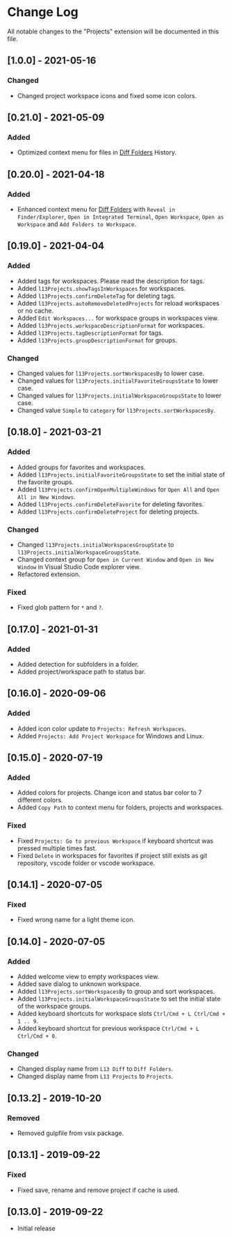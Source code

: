 # Change Log
All notable changes to the "Projects" extension will be documented in this file.

## [1.0.0] - 2021-05-16

### Changed

- Changed project workspace icons and fixed some icon colors.

## [0.21.0] - 2021-05-09

### Added

- Optimized context menu for files in [Diff Folders](https://marketplace.visualstudio.com/items?itemName=L13RARY.l13-diff) History.

## [0.20.0] - 2021-04-18

### Added

- Enhanced context menu for [Diff Folders](https://marketplace.visualstudio.com/items?itemName=L13RARY.l13-diff) with `Reveal in Finder/Explorer`, `Open in Integrated Terminal`, `Open Workspace`, `Open as Workspace` and `Add Folders to Workspace`.

## [0.19.0] - 2021-04-04

### Added

- Added tags for workspaces. Please read the description for tags.
- Added `l13Projects.showTagsInWorkspaces` for workspaces.
- Added `l13Projects.confirmDeleteTag` for deleting tags.
- Added `l13Projects.autoRemoveDeletedProjects` for reload workspaces or no cache.
- Added `Edit Workspaces...` for workspace groups in workspaces view.
- Added `l13Projects.workspaceDescriptionFormat` for workspaces.
- Added `l13Projects.tagDescriptionFormat` for tags.
- Added `l13Projects.groupDescriptionFormat` for groups.

### Changed

- Changed values for `l13Projects.sortWorkspacesBy` to lower case.
- Changed values for `l13Projects.initialFavoriteGroupsState` to lower case.
- Changed values for `l13Projects.initialWorkspaceGroupsState` to lower case.
- Changed value `Simple` to `category` for `l13Projects.sortWorkspacesBy`.

## [0.18.0] - 2021-03-21

### Added
- Added groups for favorites and workspaces.
- Added `l13Projects.initialFavoriteGroupsState` to set the initial state of the favorite groups.
- Added `l13Projects.confirmOpenMultipleWindows` for `Open All` and `Open All in New Windows`.
- Added `l13Projects.confirmDeleteFavorite` for deleting favorites.
- Added `l13Projects.confirmDeleteProject` for deleting projects.

### Changed
- Changed `l13Projects.initialWorkspacesGroupState` to `l13Projects.initialWorkspaceGroupsState`.
- Changed context group for `Open in Current Window` and `Open in New Window` in Visual Studio Code explorer view.
- Refactored extension.

### Fixed
- Fixed glob pattern for `*` and `?`.

## [0.17.0] - 2021-01-31

### Added
- Added detection for subfolders in a folder.
- Added project/workspace path to status bar.

## [0.16.0] - 2020-09-06

### Added
- Added icon color update to `Projects: Refresh Workspaces`.
- Added `Projects: Add Project Workspace` for Windows and Linux.

## [0.15.0] - 2020-07-19

### Added
- Added colors for projects. Change icon and status bar color to 7 different colors.
- Added `Copy Path` to context menu for folders, projects and workspaces.

### Fixed
- Fixed `Projects: Go to previous Workspace` if keyboard shortcut was pressed multiple times fast.
- Fixed `Delete` in workspaces for favorites if project still exists as git repository, vscode folder or vscode workspace.

## [0.14.1] - 2020-07-05

### Fixed
- Fixed wrong name for a light theme icon.

## [0.14.0] - 2020-07-05

### Added
- Added welcome view to empty workspaces view.
- Added save dialog to unknown workspace.
- Added `l13Projects.sortWorkspacesBy` to group and sort workspaces.
- Added `l13Projects.initialWorkspaceGroupsState` to set the initial state of the workspace groups.
- Added keyboard shortcuts for workspace slots `Ctrl/Cmd + L Ctrl/Cmd + 1 .. 9`.
- Added keyboard shortcut for previous workspace `Ctrl/Cmd + L Ctrl/Cmd + 0`.

### Changed
- Changed display name from `L13 Diff` to `Diff Folders`.
- Changed display name from `L13 Projects` to `Projects`.

## [0.13.2] - 2019-10-20

### Removed
- Removed gulpfile from vsix package.

## [0.13.1] - 2019-09-22

### Fixed
- Fixed save, rename and remove project if cache is used.

## [0.13.0] - 2019-09-22
- Initial release